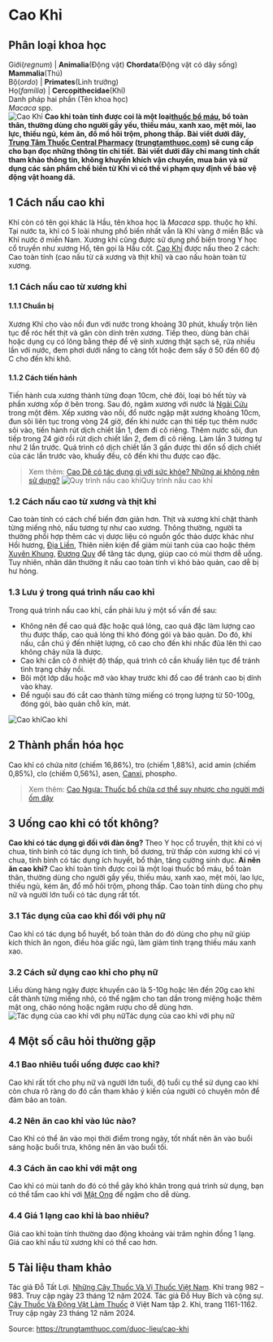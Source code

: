 # Cao Khỉ

Phân loại khoa học  
---  
Giới(_regnum_) |  **Animalia**(Động vật) **Chordata**(Động vật có dây sống) **Mammalia**(Thú)  
Bộ(_ordo_) | **Primates**(Linh trưởng)  
Họ(_familia_) | **Cercopithecidae**(Khỉ)  
Danh pháp hai phần (Tên khoa học)  
_Macaca_ spp.  
![Cao Khỉ](https://trungtamthuoc.com/images/others/cao-khi-0-8668.jpg)
**Cao khỉ toàn tính được coi là một loại[thuốc bổ máu](https://trungtamthuoc.com/bai-viet/bac-si-khuyen-dung-top-9-thuoc-bo-mau-tot-nhat-hien-nay "thuốc bổ máu"), bổ toàn thân, thường dùng cho người gầy yếu, thiếu máu, xanh xao, mệt mỏi, lao lực, thiếu ngủ, kém ăn, đổ mồ hôi trộm, phong thấp. Bài viết dưới đây, [Trung Tâm Thuốc Central Pharmacy](https://trungtamthuoc.com/ "Trung Tâm Thuốc Central Pharmacy") ([trungtamthuoc.com](https://trungtamthuoc.com/ "trungtamthuoc.com")) sẽ cung cấp cho bạn đọc những thông tin chi tiết.**
**Bài viết dưới đây chỉ mang tính chất tham khảo thông tin, không khuyến khích vận chuyển, mua bán và sử dụng các sản phẩm chế biến từ Khỉ vì có thể vi phạm quy định về bảo vệ động vật hoang dã.**
##  1 Cách nấu cao khỉ
Khỉ còn có tên gọi khác là Hầu, tên khoa học là _Macaca_ spp. thuộc họ khỉ. Tại nước ta, khỉ có 5 loài nhưng phổ biến nhất vẫn là Khỉ vàng ở miền Bắc và Khỉ nước ở miền Nam.
Xương khỉ cũng được sử dụng phổ biến trong Y học cổ truyền như xương Hổ, tên gọi là Hầu cốt.
[Cao Khỉ](https://trungtamthuoc.com/duoc-lieu/cao-khi "Cao Khỉ") được nấu theo 2 cách: Cao toàn tính (cao nấu từ cả xương và thịt khỉ) và cao nấu hoàn toàn từ xương.
### 1.1 Cách nấu cao từ xương khỉ
#### 1.1.1 Chuẩn bị
Xương Khỉ cho vào nồi đun với nước trong khoảng 30 phút, khuấy trộn liên tục để róc hết thịt và gân còn dính trên xương.
Tiếp theo, dùng bàn chải hoặc dụng cụ có lông bằng thép để vệ sinh xương thật sạch sẽ, rửa nhiều lần với nước, đem phơi dưới nắng to càng tốt hoặc đem sấy ở 50 đến 60 độ C cho đến khi khô.
#### 1.1.2 Cách tiến hành
Tiến hành cưa xương thành từng đoạn 10cm, chẻ đôi, loại bỏ hết tủy và phần xương xốp ở bên trong. Sau đó, ngâm xương với nước lá [Ngải Cứu](https://trungtamthuoc.com/hoat-chat/ngai-cuu "Ngải Cứu") trong một đêm.
Xếp xương vào nồi, đổ nước ngập mặt xương khoảng 10cm, đun sôi liên tục trong vòng 24 giờ, đến khi nước cạn thì tiếp tục thêm nước sôi vào, tiến hành rút dịch chiết lần 1, đem đi cô riêng. Thêm nước sôi, đun tiếp trong 24 giờ rồi rút dịch chiết lần 2, đem đi cô riêng. Làm lần 3 tương tự như 2 lần trước. Quá trình cô dịch chiết lần 3 gần được thì dồn số dịch chiết của các lần trước vào, khuấy đều, cô đến khi thu được cao đặc.
> Xem thêm: [Cao Dê có tác dụng gì với sức khỏe? Những ai không nên sử dụng?](https://trungtamthuoc.com/duoc-lieu/cao-de)
![Quy trình nấu cao khỉ](https://trungtamthuoc.com/images/item/cao-khi.jpg)Quy trình nấu cao khỉ
### 1.2 Cách nấu cao từ xương và thịt khỉ
Cao toàn tính có cách chế biến đơn giản hơn. Thịt và xương khỉ chặt thành từng miếng nhỏ, nấu tương tự như cao xương. Thông thường, người ta thường phối hợp thêm các vị dược liệu có nguồn gốc thảo dược khác như Hồi hương, [Địa Liền](https://trungtamthuoc.com/duoc-lieu/httpsviwikipediaorgwikidialien "Địa Liền"), Thiên niên kiện để giảm mùi tanh của cao hoặc thêm [Xuyên Khung](https://trungtamthuoc.com/hoat-chat/xuyen-khung "Xuyên Khung"), [Đương Quy](https://trungtamthuoc.com/hoat-chat/duong-quy "Đương Quy") để tăng tác dụng, giúp cao có mùi thơm dễ uống. Tuy nhiên, nhân dân thường ít nấu cao toàn tính vì khó bảo quản, cao dễ bị hư hỏng.
### 1.3 Lưu ý trong quá trình nấu cao khỉ
Trong quá trình nấu cao khỉ, cần phải lưu ý một số vấn đề sau:
  * Không nên để cao quá đặc hoặc quá lỏng, cao quá đặc làm lượng cao thu được thấp, cao quả lỏng thì khó đóng gói và bảo quản. Do đó, khi nấu, cần chú ý đến nhiệt lượng, cô cao cho đến khi nhấc đũa lên thì cao không chảy nữa là được.
  * Cao khi cần cô ở nhiệt độ thấp, quá trình cô cần khuấy liên tục để tránh tình trạng cháy nồi.
  * Bôi một lớp dầu hoặc mỡ vào khay trước khi đổ cao để tránh cao bị dính vào khay.
  * Để nguội sau đó cắt cao thành từng miếng có trọng lượng từ 50-100g, đóng gói, bảo quản chỗ kín, mát.

![Cao khỉ](https://trungtamthuoc.com/images/item/cao-khi-1.jpg)Cao khỉ
##  2 Thành phần hóa học
Cao khỉ có chứa nitơ (chiếm 16,86%), tro (chiếm 1,88%), acid amin (chiếm 0,85%), clo (chiếm 0,56%), asen, [Canxi](https://trungtamthuoc.com/hoat-chat/canxi "Canxi"), phospho.
> Xem thêm: [Cao Ngựa: Thuốc bổ chữa cơ thể suy nhược cho người mới ốm dậy](https://trungtamthuoc.com/duoc-lieu/cao-ngua)
##  3 Uống cao khỉ có tốt không?
**Cao khỉ có tác dụng gì đối với đàn ông?** Theo Y học cổ truyền, thịt khỉ có vị chua, tính bình có tác dụng ích tinh, bổ dương, trừ thấp còn xương khỉ có vị chua, tính bình có tác dụng ích huyết, bổ thận, tăng cường sinh dục.
**Ai nên ăn cao khỉ?** Cao khỉ toàn tính được coi là một loại thuốc bổ máu, bổ toàn thân, thường dùng cho người gầy yếu, thiếu máu, xanh xao, mệt mỏi, lao lực, thiếu ngủ, kém ăn, đổ mồ hôi trộm, phong thấp. Cao toàn tính dùng cho phụ nữ và người lớn tuổi có tác dụng rất tốt.
### 3.1 Tác dụng của cao khỉ đối với phụ nữ
Cao khỉ có tác dụng bổ huyết, bổ toàn thân do đó dùng cho phụ nữ giúp kích thích ăn ngon, điều hòa giấc ngủ, làm giảm tình trạng thiếu máu xanh xao.
### 3.2 Cách sử dụng cao khỉ cho phụ nữ
Liều dùng hàng ngày được khuyến cáo là 5-10g hoặc lên đến 20g cao khỉ cắt thành từng miếng nhỏ, có thể ngậm cho tan dần trong miệng hoặc thêm mật ong, cháo nóng hoặc ngâm rượu cho dễ dùng hơn.
![Tác dụng của cao khỉ với phụ nữ](https://trungtamthuoc.com/images/item/cao-khi-2.jpg)Tác dụng của cao khỉ với phụ nữ
##  4 Một số câu hỏi thường gặp
### 4.1 Bao nhiêu tuổi uống được cao khỉ?
Cao khỉ rất tốt cho phụ nữ và người lớn tuổi, độ tuổi cụ thể sử dụng cao khỉ còn chưa rõ ràng do đó cần tham khảo ý kiến của người có chuyên môn để đảm bảo an toàn.
### 4.2 Nên ăn cao khỉ vào lúc nào?
Cao Khỉ có thể ăn vào mọi thời điểm trong ngày, tốt nhất nên ăn vào buổi sáng hoặc buổi trưa, không nên ăn vào buổi tối.
### 4.3 Cách ăn cao khỉ với mật ong
Cao khỉ có mùi tanh do đó có thể gây khó khăn trong quá trình sử dụng, bạn có thể tẩm cao khỉ với [Mật Ong](https://trungtamthuoc.com/hoat-chat/mat-ong "Mật Ong") để ngậm cho dễ dùng.
### 4.4 Giá 1 lạng cao khỉ là bao nhiêu?
Giá cao khỉ toàn tính thường dao động khoảng vài trăm nghìn đồng 1 lạng. Giá cao khỉ nấu từ xương khỉ có thể cao hơn.
##  5 Tài liệu tham khảo
Tác giả Đỗ Tất Lợi. [Những Cây Thuốc Và Vị Thuốc Việt Nam](https://trungtamthuoc.com/duoc-lieu "Những Cây Thuốc Và Vị Thuốc Việt Nam"). Khỉ trang 982 – 983. Truy cập ngày 23 tháng 12 năm 2024.
Tác giả Đỗ Huy Bích và cộng sự. [Cây Thuốc Và Động Vật Làm Thuốc](https://trungtamthuoc.com/bai-viet/doc-online-va-tai-mien-phi-pdf-sach-cay-thuoc-va-dong-vat-lam-thuoc-o-viet-nam "Cây Thuốc Và Động Vật Làm Thuốc") ở Việt Nam tập 2. Khỉ, trang 1161-1162. Truy cập ngày 23 tháng 12 năm 2024.


Source: https://trungtamthuoc.com/duoc-lieu/cao-khi